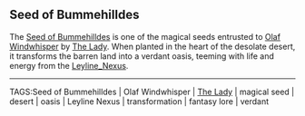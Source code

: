 ## Seed of Bummehilldes

The [Seed of Bummehilldes](Seed%20of%20Bummehilldes.md) is one of the magical seeds entrusted to [Olaf Windwhisper](../People/Olaf_Windwhisper.md) by [The Lady](The%20Lady.md). When planted in the heart of the desolate desert, it transforms the barren land into a verdant oasis, teeming with life and energy from the [Leyline_Nexus](../Places/Leyline_Nexus.md).


---

TAGS:Seed of Bummehilldes | Olaf Windwhisper | [The Lady](The%20Lady.md) | magical seed | desert | oasis | Leyline Nexus | transformation | fantasy lore | verdant
